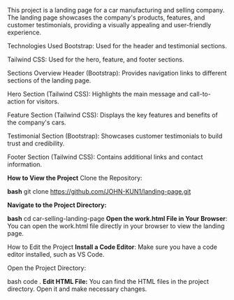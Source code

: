 This project is a landing page for a car manufacturing and selling company. The landing page showcases the company's products, features, and customer testimonials, providing a visually appealing and user-friendly experience.

Technologies Used
Bootstrap: Used for the header and testimonial sections.

Tailwind CSS: Used for the hero, feature, and footer sections.

Sections Overview
Header (Bootstrap): Provides navigation links to different sections of the landing page.

Hero Section (Tailwind CSS): Highlights the main message and call-to-action for visitors.

Feature Section (Tailwind CSS): Displays the key features and benefits of the company's cars.

Testimonial Section (Bootstrap): Showcases customer testimonials to build trust and credibility.

Footer Section (Tailwind CSS): Contains additional links and contact information.

**How to View the Project**
Clone the Repository:

**bash**
git clone https://github.com/JOHN-KUN1/landing-page.git

**Navigate to the Project Directory:**

**bash**
cd car-selling-landing-page
**Open the work.html File in Your Browser**: You can open the work.html file directly in your browser to view the landing page.

How to Edit the Project
**Install a Code Editor**: Make sure you have a code editor installed, such as VS Code.

Open the Project Directory:

bash
code .
**Edit HTML File:** You can find the HTML files in the project directory. Open it and make necessary changes.
